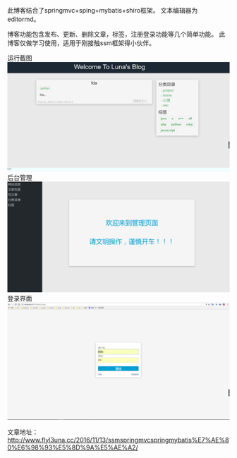 此博客结合了springmvc+sping+mybatis+shiro框架。
文本编辑器为editormd。

博客功能包含发布、更新、删除文章，标签，注册登录功能等几个简单功能。
此博客仅做学习使用，适用于刚接触ssm框架得小伙伴。

运行截图
![](https://github.com/flyl3una/blog/blob/master/src/main/webapp/WEB-INF/upload/images/13.png)
后台管理
![](https://github.com/flyl3una/blog/blob/master/src/main/webapp/WEB-INF/upload/images/16.png)
登录界面
![](https://github.com/flyl3una/blog/blob/master/src/main/webapp/WEB-INF/upload/images/14.png)


文章地址：
http://www.flyl3una.cc/2016/11/13/ssmspringmvcspringmybatis%E7%AE%80%E6%98%93%E5%8D%9A%E5%AE%A2/
